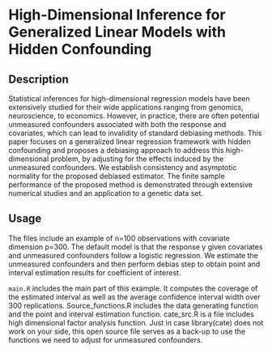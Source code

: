 # High-Dimensional Inference for Generalized Linear Models with Hidden Confounding

## Description 

Statistical inferences for high-dimensional regression models have been extensively studied for their wide applications ranging from genomics, neuroscience, to economics. However, in practice, there are often potential unmeasured confounders associated with both the response and covariates, which can lead to invalidity of standard debiasing methods. This paper focuses on a generalized linear regression framework with hidden confounding and proposes a debiasing approach to address this high-dimensional problem, by adjusting for the effects induced by the unmeasured confounders. We establish consistency and asymptotic normality for the proposed debiased estimator. The finite sample performance of the proposed method is demonstrated through extensive numerical studies and an application to a genetic data set.

## Usage

The files include an example of n=100 observations with covariate dimension p=300. The default model is that the response y given covariates and unmeasured confounders follow a logistic regression. We estimate the unmeasured confounders and then perform debias step to obtain point and interval estimation results for coefficient of interest. 

``main.R`` includes the main part of this example. It computes the coverage of the estimated interval as well as the average confidence interval width over 300 replications.
Source_functions.R includes the data generating function and the point and interval estimation function.
cate_src.R is a file includes high dimensional factor analysis function. Just in case library(cate) does not work on your side, this open source file serves as a back-up to use the functions we need to adjust for unmeasured confounders.
